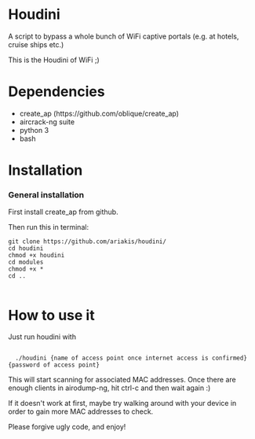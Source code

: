 # Houdini

A script to bypass a whole bunch of WiFi captive portals (e.g. at hotels, cruise ships etc.)

This is the Houdini of WiFi ;)

# Dependencies

<ul>
  <li>create_ap (https://github.com/oblique/create_ap)</li>
  <li>aircrack-ng suite</li>
  <li>python 3</li>
  <li>bash</li>
</ul>

# Installation

<h3>General installation</h3> 

First install create_ap from github.

Then run this in terminal:

<pre>
<code>git clone https://github.com/ariakis/houdini/
cd houdini
chmod +x houdini
cd modules
chmod +x *
cd ..
</code>
</pre>

# How to use it

Just run houdini with

<code>
  ./houdini {name of access point once internet access is confirmed} {password of access point}
</code>

This will start scanning for associated MAC addresses. Once there are enough clients in airodump-ng, hit ctrl-c and then wait again :)

If it doesn't work at first, maybe try walking around with your device in order to gain more MAC addresses to check.

Please forgive ugly code, and enjoy!
